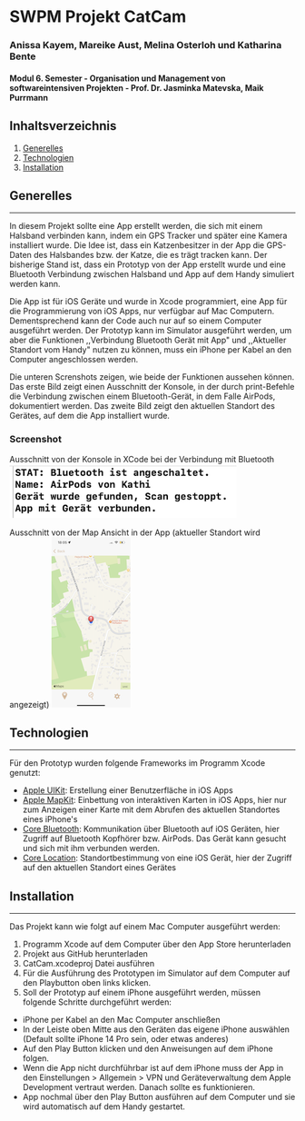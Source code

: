 # SWPM Projekt CatCam
### Anissa  Kayem, Mareike Aust, Melina Osterloh und Katharina Bente
#### Modul 6. Semester - Organisation und Management von softwareintensiven Projekten - Prof. Dr. Jasminka Matevska, Maik Purrmann

## Inhaltsverzeichnis
1. [Generelles](#general)
2. [Technologien](#technologies)
3. [Installation](#installation)

## Generelles
***
In diesem Projekt sollte eine App erstellt werden, die sich mit einem Halsband verbinden kann, indem ein GPS Tracker und später eine Kamera installiert wurde. Die Idee ist, dass ein Katzenbesitzer in der App die GPS-Daten des Halsbandes bzw. der Katze, die es trägt tracken kann. Der bisherige Stand ist, dass ein Prototyp von der App erstellt wurde und eine Bluetooth Verbindung zwischen Halsband und App auf dem Handy simuliert werden kann. 

Die App ist für iOS Geräte und wurde in Xcode programmiert, eine App für die Programmierung von iOS Apps, nur verfügbar auf Mac Computern. Dementsprechend kann der Code auch nur auf so einem Computer ausgeführt werden. Der Prototyp kann im Simulator ausgeführt werden, um aber die Funktionen ,,Verbindung Bluetooth Gerät mit App" und ,,Aktueller Standort vom Handy" nutzen zu können, muss ein iPhone per Kabel an den Computer angeschlossen werden. 

Die unteren Screnshots zeigen, wie beide der Funktionen aussehen können. Das erste Bild zeigt einen Ausschnitt der Konsole, in der durch print-Befehle die Verbindung zwischen einem Bluetooth-Gerät, in dem Falle AirPods, dokumentiert werden. Das zweite Bild zeigt den aktuellen Standort des Gerätes, auf dem die App installiert wurde. 
### Screenshot

Ausschnitt von der Konsole in XCode bei der Verbindung mit Bluetooth
![Ausschnitt von der Konsole in XCode bei der Verbindung mit Bluetooth](/Screenshots/AusschnittKonsole.png)


Ausschnitt von der Map Ansicht in der App (aktueller Standort wird angezeigt)
![Ausschnitt von der Map Ansicht in der](/Screenshots/AusschnittMap.PNG)


## Technologien
***
Für den Prototyp wurden folgende Frameworks im Programm Xcode genutzt:

* [Apple UIKit](https://developer.apple.com/documentation/uikit): Erstellung einer Benutzerfläche in iOS Apps
* [Apple MapKit](https://developer.apple.com/documentation/mapkit/): Einbettung von interaktiven Karten in iOS Apps, hier nur zum Anzeigen einer Karte mit dem Abrufen des aktuellen Standortes eines iPhone's
* [Core Bluetooth](https://developer.apple.com/documentation/corebluetooth): Kommunikation über Bluetooth auf iOS Geräten, hier Zugriff auf Bluetooth Kopfhörer bzw. AirPods. Das Gerät kann gesucht und sich mit ihm verbunden werden.
* [Core Location](https://developer.apple.com/documentation/corelocation): Standortbestimmung von eine iOS Gerät, hier der Zugriff auf den aktuellen Standort eines Gerätes

## Installation
***
Das Projekt kann wie folgt auf einem Mac Computer ausgeführt werden:

1. Programm Xcode auf dem Computer über den App Store herunterladen
2. Projekt aus GitHub herunterladen
3. CatCam.xcodeproj Datei ausführen
4. Für die Ausführung des Prototypen im Simulator auf dem Computer auf den Playbutton oben links klicken.
5. Soll der Prototyp auf einem iPhone ausgeführt werden, müssen folgende Schritte durchgeführt werden:
  * iPhone per Kabel an den Mac Computer anschließen
  * In der Leiste oben Mitte aus den Geräten das eigene iPhone auswählen (Default sollte iPhone 14 Pro sein, oder etwas anderes)
  * Auf den Play Button klicken und den Anweisungen auf dem iPhone folgen.
  * Wenn die App nicht durchführbar ist auf dem iPhone muss der App in den Einstellungen > Allgemein > VPN und Geräteverwaltung dem Apple Development vertraut werden. Danach sollte es  funktionieren.
  * App nochmal über den Play Button ausführen auf dem Computer und sie wird automatisch auf dem Handy gestartet.
